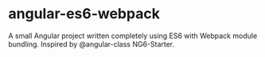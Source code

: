 # angular-es6-webpack
A small Angular project written completely using ES6 with Webpack module bundling. Inspired by @angular-class NG6-Starter.
